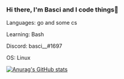 ### Hi there, I'm Basci and I code things👋

Languages: go and some cs 

Learning: Bash 

Discord: basci__#1697

OS: Linux

[![Anurag's GitHub stats](https://github-readme-stats.vercel.app/api?Basci0=anuraghazra)](https://github.com/anuraghazra/github-readme-stats)



